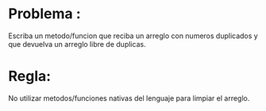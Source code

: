 # Problema :
Escriba un metodo/funcion que reciba un arreglo con numeros duplicados y que devuelva un arreglo libre de duplicas.

# Regla:
No utilizar metodos/funciones nativas del lenguaje para limpiar el arreglo.
